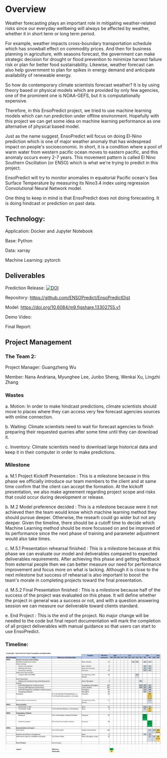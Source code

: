 # Overview

Weather forecasting plays an important role in mitigating weather-related risks since our everyday wellbeing will always be affected by weather, whether it in short term or long term period. 

For example, weather impacts cross-boundary transportation schedule which has snowball effect on commodity prices. And then for business planning in agriculture, with seasons forecast, the government can make strategic decision for drought or flood prevention to minimize harvest failure risk or plan for better food sustainability. Likewise, weather forecast can also help government to plan for spikes in energy demand and anticipate availability of renewable energy.

So how do contemporary climate scientists forecast weather? It is by using theory based or physical models which are provided by only few agencies, one of the prominent one is NOAA-GEFS, but it is computationally expensive.

Therefore, in this EnsoPredict project, we tried to use machine learning models which can run prediction under offline environment. Hopefully with this project we can get some idea on machine learning performance as one alternative of physical based model. 

Just as the name suggest, EnsoPredict will focus on doing El-Nino prediction which is one of major weather anomaly that has widespread impact on people's socioeconomic. In short, it is a condition where a pool of warm water from western pacific ocean moves to eastern pacific, and this anomaly occurs every 2-7 years. This movement pattern is called El Nino Southern Oscillation (or ENSO) which is what we're trying to predict in this project.

EnsoPredict will try to monitor anomalies in equatorial Pacific ocean's Sea Surface Temperature by measuring its Nino3.4 index using regression Convolutional Neural Network model.

One thing to keep in mind is that EnsoPredict does not doing forecasting. It is doing hindcast or prediction on past data.


## Technology:

Application: Docker and Jupyter Notebook

Base: Python

Data: xarray

Machine Learning: pytorch


## Deliverables

Prediction Release:
[![DOI](https://zenodo.org/badge/DOI/10.5281/zenodo.4281691.svg)](https://doi.org/10.5281/zenodo.4281691)

Repository: https://github.com/ENSOPredict/EnsoPredictDist

Model: https://doi.org/10.6084/m9.figshare.13302755.v1

Demo Video:

Final Report:


## Project Management

### The Team 2:

Project Manager: Guangzheng Wu

Member: Nana Andriana, Myunghee Lee, Junbo Sheng, Wenkai Xu, Lingzhi Zhang

### Wastes

a. Motion: In order to make hindcast predictions, climate scientists should move to places where they can access very few forecast agencies sources with online connection.

b. Waiting: Climate scientists need to wait for forecast agencies to finish preparing their requested queries after some time until they can download it.

c. Inventory: Climate scientists need to download large historical data and keep it in their computer in order to make predictions.


### Milestone

a. M.1 Project Kickoff Presentation : This is a milestone because in this phase we officially introduce our team members to the client and at same time confirm that the client can accept the formation.
At the kickoff presentation, we also make agreement regarding project scope and risks that could occur during development or release.

b. M.2 Model preference decided : This is a milestone because were it not achieved then the team would know which machine learning method they should pursue deeper. Otherwise, the researh could go wider but not any deeper. Given the timeline, there should be a cutoff time to decide which Machine Learning method should be more focussed on and be improved of its performance since the next phase of training and parameter adjustment would also take times.

c. M.5.1 Presentation rehearsal finished : This is a milestone because at this phase we can evaluate our model and deliverables compared to expected deliverables requirements. After achieving this phase and getting feedback from external people then we can better measure our need for performance improvement and focus more on what is lacking. Although it is close to the next milestone but success of rehearsal is also important to boost the team's morale in completing projects toward the final presentation.

d. M.5.2 Final Presentation finished : This is a milestone because half of the success of the project was evaluated on this phase. It will define whether the project in general was a success or not, and with a question answering session we can measure our deliverable toward clients standard.

e. End Project : This is the end of the project. No major change will be needed to the code but final report documentation will mark the completion of all project deliverables with manual guidance so that users can start to use EnsoPredict.


### Timeline:

<img src="gantt.jpg"/>
